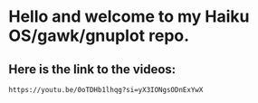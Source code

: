 # Hello and welcome to my Haiku OS/gawk/gnuplot repo.
## Here is the link to the videos:
```
https://youtu.be/0oTDHb1lhqg?si=yX3IONgsODnExYwX
```
